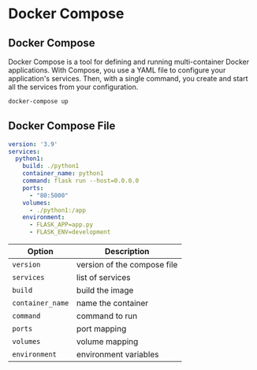 # Docker Compose

## Docker Compose

Docker Compose is a tool for defining and running multi-container Docker applications. With Compose, you use a YAML file to configure your application's services. Then, with a single command, you create and start all the services from your configuration.

```bash
docker-compose up
```

## Docker Compose File

```yaml
version: '3.9'
services:
  python1:
    build: ./python1
    container_name: python1
    command: flask run --host=0.0.0.0
    ports:
      - "80:5000"
    volumes:
      - ./python1:/app
    environment:
      - FLASK_APP=app.py
      - FLASK_ENV=development
```

| Option | Description |
| --- | --- |
| `version` | version of the compose file |
| `services` | list of services |
| `build` | build the image |
| `container_name` | name the container |
| `command` | command to run |
| `ports` | port mapping |
| `volumes` | volume mapping |
| `environment` | environment variables |